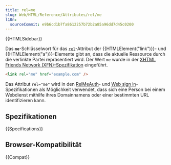 ```yaml
---
title: rel=me
slug: Web/HTML/Reference/Attributes/rel/me
l10n:
  sourceCommit: e9b6cd1b7fa8612257b72b2a85a96dd7d45c0200
---
```


{{HTMLSidebar}}

Das **`me`**-Schlüsselwort für das [`rel`](/de/docs/Web/HTML/Reference/Elements/link#rel)-Attribut der {{HTMLElement("link")}}- und {{HTMLElement("a")}}-Elemente gibt an, dass die aktuelle Ressource durch die verlinkte Partei repräsentiert wird. Der Wert `me` wurde in der [XHTML Friends Network (XFN)-Spezifikation](https://gmpg.org/xfn/) eingeführt.

```html
<link rel="me" href="example.com" />
```

Das Attribut `rel="me"` wird in den [RelMeAuth](https://microformats.org/wiki/RelMeAuth)- und [Web sign in](https://microformats.org/wiki/web-sign-in)-Spezifikationen als Möglichkeit verwendet, dass sich eine Person bei einem Webdienst mithilfe ihres Domainnamens oder einer bestimmten URL identifizieren kann.

## Spezifikationen

{{Specifications}}

## Browser-Kompatibilität

{{Compat}}
